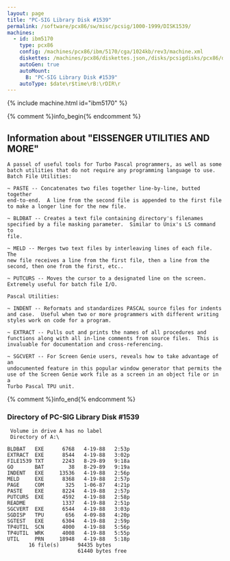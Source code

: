 ```yaml
---
layout: page
title: "PC-SIG Library Disk #1539"
permalink: /software/pcx86/sw/misc/pcsig/1000-1999/DISK1539/
machines:
  - id: ibm5170
    type: pcx86
    config: /machines/pcx86/ibm/5170/cga/1024kb/rev3/machine.xml
    diskettes: /machines/pcx86/diskettes.json,/disks/pcsigdisks/pcx86/diskettes.json
    autoGen: true
    autoMount:
      B: "PC-SIG Library Disk #1539"
    autoType: $date\r$time\rB:\rDIR\r
---
```


{% include machine.html id="ibm5170" %}

{% comment %}info_begin{% endcomment %}

## Information about "EISSENGER UTILITIES AND MORE"

    A passel of useful tools for Turbo Pascal programmers, as well as some
    batch utilities that do not require any programming language to use.
    Batch File Utilities:
    
    ~ PASTE -- Concatenates two files together line-by-line, butted together
    end-to-end.  A line from the second file is appended to the first file
    to make a longer line for the new file.
    
    ~ BLDBAT -- Creates a text file containing directory's filenames
    specified by a file masking parameter.  Similar to Unix's LS command to
    file.
    
    ~ MELD -- Merges two text files by interleaving lines of each file.  The
    new file receives a line from the first file, then a line from the
    second, then one from the first, etc..
    
    ~ PUTCURS -- Moves the cursor to a designated line on the screen.
    Extremely useful for batch file I/O.
    
    Pascal Utilities:
    
    ~ INDENT -- Reformats and standardizes PASCAL source files for indents
    and case.  Useful when two or more programmers with different writing
    styles work on code for a program.
    
    ~ EXTRACT -- Pulls out and prints the names of all procedures and
    functions along with all in-line comments from source files.  This is
    invaluable for documentation and cross-referencing.
    
    ~ SGCVERT -- For Screen Genie users, reveals how to take advantage of an
    undocumented feature in this popular window generator that permits the
    use of the Screen Genie work file as a screen in an object file or in a
    Turbo Pascal TPU unit.
{% comment %}info_end{% endcomment %}


### Directory of PC-SIG Library Disk #1539

     Volume in drive A has no label
     Directory of A:\

    BLDBAT   EXE      6768   4-19-88   2:53p
    EXTRACT  EXE      8544   4-19-88   3:02p
    FILE1539 TXT      2243   8-29-89   9:18a
    GO       BAT        38   8-29-89   9:19a
    INDENT   EXE     13536   4-19-88   2:56p
    MELD     EXE      8368   4-19-88   2:57p
    PAGE     COM       325   1-06-87   4:21p
    PASTE    EXE      8224   4-19-88   2:57p
    PUTCURS  EXE      4592   4-19-88   2:58p
    README            1337   4-19-88   2:51p
    SGCVERT  EXE      6544   4-19-88   3:03p
    SGDISP   TPU       656   4-09-88   4:20p
    SGTEST   EXE      6304   4-19-88   2:59p
    TP4UTIL  SCN      4000   4-19-88   5:56p
    TP4UTIL  WRK      4008   4-19-88   5:55p
    UTIL     PRN     18948   4-19-88   5:18p
           16 file(s)      94435 bytes
                           61440 bytes free
